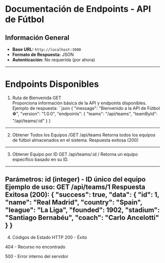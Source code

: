 # Documentación de Endpoints - API de Fútbol 

## Información General
- **Base URL:** `http://localhost:3000`
- **Formato de Respuesta:** JSON
- **Autenticación:** No requerida (por ahora)

---

# Endpoints Disponibles
 1. Ruta de Bienvenida
GET  
Proporciona información básica de la API y endpoints disponibles.
Ejemplo de respuesta:
``json
{
  "message": "Bienvenido a la API de Fútbol ⚽",
  "version": "1.0.0",
  "endpoints": {
    "teams": "/api/teams",
    "teamById": "/api/teams/:id"
  }
}
---
2. Obtener Todos los Equipos
/GET /api/teams 
Retorna todos los equipos de fútbol almacenados en el sistema.
Respuesta exitosa (200)
---
3. Obtener Equipo por ID
GET /api/teams/:id /
Retorna un equipo específico basado en su ID.
---
Parámetros:
id (integer) - ID único del equipo
Ejemplo de uso: GET /api/teams/1
Respuesta Exitosa (200):
{
  "success": true,
  "data": {
    "id": 1,
    "name": "Real Madrid",
    "country": "Spain",
    "league": "La Liga",
    "founded": 1902,
    "stadium": "Santiago Bernabéu",
    "coach": "Carlo Ancelotti"
  }
}
---
4. Códigos de Estado HTTP
200 - Éxito

404 - Recurso no encontrado

500 - Error interno del servidor
